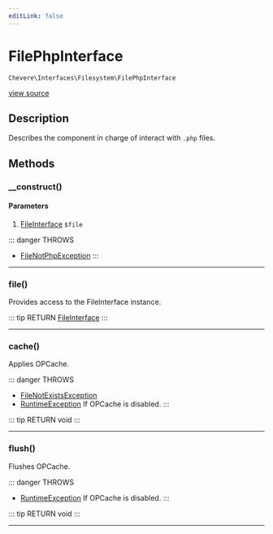 ```yaml
---
editLink: false
---
```


# FilePhpInterface

`Chevere\Interfaces\Filesystem\FilePhpInterface`

[view source](https://github.com/chevere/chevere/blob/master/Filesystem/FilePhpInterface.php)

## Description

Describes the component in charge of interact with `.php` files.

## Methods

### __construct()

#### Parameters

1. [FileInterface](./FileInterface.md) `$file`

::: danger THROWS
- [FileNotPhpException](../../Exceptions/Filesystem/FileNotPhpException.md) 
:::

---

### file()

Provides access to the FileInterface instance.

::: tip RETURN
[FileInterface](./FileInterface.md)
:::

---

### cache()

Applies OPCache.

::: danger THROWS
- [FileNotExistsException](../../Exceptions/Filesystem/FileNotExistsException.md) 
- [RuntimeException](../../Exceptions/Core/RuntimeException.md) If OPCache is disabled.
:::

::: tip RETURN
void
:::

---

### flush()

Flushes OPCache.

::: danger THROWS
- [RuntimeException](../../Exceptions/Core/RuntimeException.md) If OPCache is disabled.
:::

::: tip RETURN
void
:::

---

